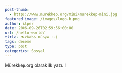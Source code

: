 ```yaml
---
post-thumb:
  - https://www.murekkep.org/mini/murekkep-mini.jpg
featured_image: /images/logo-b.png
author: Alper
date: 2006-09-26T02:59:56+00:00
url: /hello-world/
title: Merhaba Dünya :-)
tags: deneme
type: post
categories: Sosyal
---
```

Mürekkep.org olarak ilk yazı. !